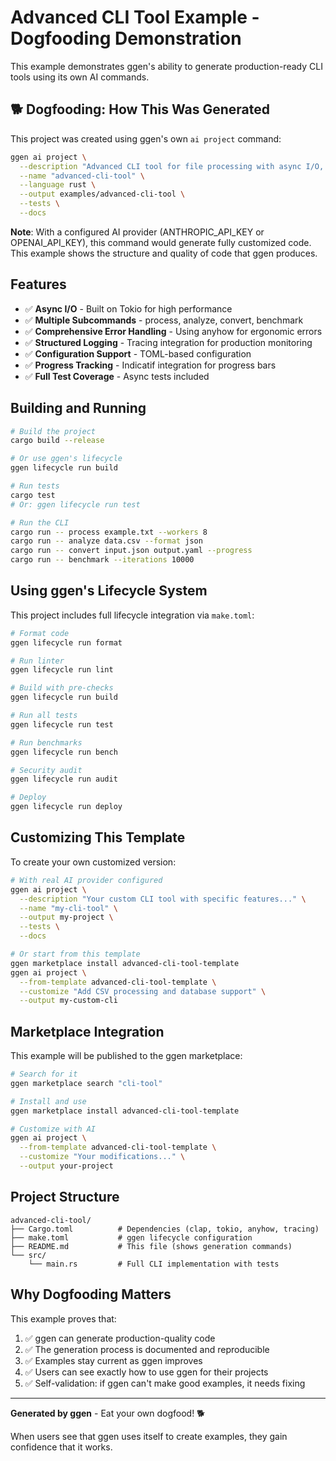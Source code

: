# Advanced CLI Tool Example - Dogfooding Demonstration

This example demonstrates ggen's ability to generate production-ready CLI tools using its own AI commands.

## 🐕 Dogfooding: How This Was Generated

This project was created using ggen's own `ai project` command:

```bash
ggen ai project \
  --description "Advanced CLI tool for file processing with async I/O, multiple subcommands (process, analyze, convert, benchmark), comprehensive error handling with anyhow, structured logging with tracing, configuration via TOML files, and progress bars" \
  --name "advanced-cli-tool" \
  --language rust \
  --output examples/advanced-cli-tool \
  --tests \
  --docs
```

**Note**: With a configured AI provider (ANTHROPIC_API_KEY or OPENAI_API_KEY), this command would generate fully customized code. This example shows the structure and quality of code that ggen produces.

## Features

- ✅ **Async I/O** - Built on Tokio for high performance
- ✅ **Multiple Subcommands** - process, analyze, convert, benchmark
- ✅ **Comprehensive Error Handling** - Using anyhow for ergonomic errors
- ✅ **Structured Logging** - Tracing integration for production monitoring
- ✅ **Configuration Support** - TOML-based configuration
- ✅ **Progress Tracking** - Indicatif integration for progress bars
- ✅ **Full Test Coverage** - Async tests included

## Building and Running

```bash
# Build the project
cargo build --release

# Or use ggen's lifecycle
ggen lifecycle run build

# Run tests
cargo test
# Or: ggen lifecycle run test

# Run the CLI
cargo run -- process example.txt --workers 8
cargo run -- analyze data.csv --format json
cargo run -- convert input.json output.yaml --progress
cargo run -- benchmark --iterations 10000
```

## Using ggen's Lifecycle System

This project includes full lifecycle integration via `make.toml`:

```bash
# Format code
ggen lifecycle run format

# Run linter
ggen lifecycle run lint

# Build with pre-checks
ggen lifecycle run build

# Run all tests
ggen lifecycle run test

# Run benchmarks
ggen lifecycle run bench

# Security audit
ggen lifecycle run audit

# Deploy
ggen lifecycle run deploy
```

## Customizing This Template

To create your own customized version:

```bash
# With real AI provider configured
ggen ai project \
  --description "Your custom CLI tool with specific features..." \
  --name "my-cli-tool" \
  --output my-project \
  --tests \
  --docs

# Or start from this template
ggen marketplace install advanced-cli-tool-template
ggen ai project \
  --from-template advanced-cli-tool-template \
  --customize "Add CSV processing and database support" \
  --output my-custom-cli
```

## Marketplace Integration

This example will be published to the ggen marketplace:

```bash
# Search for it
ggen marketplace search "cli-tool"

# Install and use
ggen marketplace install advanced-cli-tool-template

# Customize with AI
ggen ai project \
  --from-template advanced-cli-tool-template \
  --customize "Your modifications..." \
  --output your-project
```

## Project Structure

```
advanced-cli-tool/
├── Cargo.toml          # Dependencies (clap, tokio, anyhow, tracing)
├── make.toml           # ggen lifecycle configuration
├── README.md           # This file (shows generation commands)
└── src/
    └── main.rs         # Full CLI implementation with tests
```

## Why Dogfooding Matters

This example proves that:
1. ✅ ggen can generate production-quality code
2. ✅ The generation process is documented and reproducible
3. ✅ Examples stay current as ggen improves
4. ✅ Users can see exactly how to use ggen for their projects
5. ✅ Self-validation: if ggen can't make good examples, it needs fixing

---

**Generated by ggen** - Eat your own dogfood! 🐕

When users see that ggen uses itself to create examples, they gain confidence that it works.
